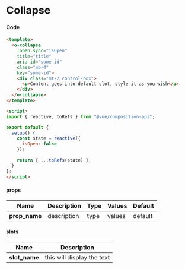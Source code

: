 # Collapse

<Demo componentName="examples-collapse-doc" />

#### Code
```html
<template>
  <o-collapse 
    :open.sync="isOpen" 
    title="title" 
    aria-id="some-id" 
    class="mb-4" 
    key="some-id">
    <div class="mt-2 control-box">
      <p>Content goes into default slot, style it as you wish</p>
    </div>
  </o-collapse>
</template>

<script>
import { reactive, toRefs } from "@vue/composition-api";

export default {
  setup() {
    const state = reactive({
      isOpen: false
    });

    return { ...toRefs(state) };
  }
};
</script>
```

#### props

|Name|Description|Type|Values|Default|
|---|---|---|---|---|
|**prop_name**|description|type|values|default|

#### slots

|Name|Description|
|---|---|
|**slot_name**|this will display the text|

<portal-target name="octo-modals" transition="o-modal-transition" multiple />
<portal-target name="octo-datepicker" />